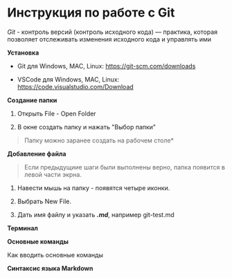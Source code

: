 # Инструкция по работе с Git

*Git* - контроль версий (контроль исходного кода) — практика, которая позволяет 
отслеживать изменения исходного кода и управлять ими

**Установка**

* Git для Windows, MAC, Linux: https://git-scm.com/downloads

* VSCode для Windows, MAC, Linux: https://code.visualstudio.com/Download

**Создание папки**

1. Открыть File - Open Folder

2. В окне создать папку и нажать "Выбор папки"

>Папку можно заранее создать на рабочем столе*

**Добавление файла**

>Если предыдущиие шаги были выполнены верно, папка появится в левой части экрна. 

1. Навести мышь на папку - появятся четыре иконки.

2. Выбрать New File.

3. Дать имя файлу и указать ***.md***, например git-test.md

**Терминал**

**Основные команды**

Как вводить основные команды

**Синтаксис языка Markdown**